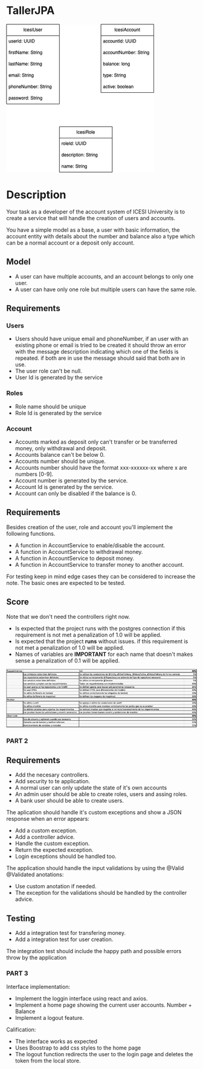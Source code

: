 # TallerJPA

![alt text](./Taller1Diagram.jpg)

# Description

Your task as a developer of the account system of ICESI University
is to create a service that will handle the creation of users and accounts.

You have a simple model as a base, a user with basic information, the account
entity with details about the number and balance also a type which can be a normal account or a deposit only account.


## Model

- A user can have multiple accounts, and an account belongs to only one user.
- A user can have only one role but multiple users can have the same role.

## Requirements

### Users

- Users should have unique email and phoneNumber, if an user with an existing phone or email is tried to be created it should throw an error with the message description indicating which one of the fields is repeated. if both are in use the message should said that both are in use.
- The user role can't be null.
- User Id is generated by the service

### Roles

- Role name should be unique
- Role Id is generated by the service

### Account

- Accounts marked as deposit only can't transfer or be transferred money, only withdrawal and deposit.
- Accounts balance can't be below 0.
- Accounts number should be unique.
- Accounts number should have the format xxx-xxxxxx-xx where x are numbers [0-9].
- Account number is generated by the service.
- Account Id is generated by the service.
- Account can only be disabled if the balance is 0.

## Requirements

Besides creation of the user, role and account you'll implement the following functions.

- A function in AccountService to enable/disable the account.
- A function in AccountService to withdrawal money.
- A function in AccountService to deposit money.
- A function in AccountService to transfer money to another account.

For testing keep in mind edge cases they can be considered to increase the note. The basic ones are expected to be tested.

## Score
Note that we don't need the controllers right now.
- Is expected that the project runs with the postgres connection if this requirement is not met a penalization of 1.0 will be applied.
- Is expected that the project **runs** without issues. if this requirement is not met a penalization of 1.0 will be applied.
- Names of variables are **IMPORTANT** for each name that doesn't makes sense a penalization of 0.1 will be applied.

![alt text](./rubrica.jpeg)

### PART 2

## Requirements
- Add the necesary controllers.
- Add security to te application.
- A normal user can only update the state of it's own accounts
- An admin user should be able to create roles, users and assing roles.
- A bank user should be able to create users.

The aplication should handle it's custom exceptions and show a JSON response when an error appears:
- Add a custom exception.
- Add a controller advice.
- Handle the custom exception.
- Return the expected exception.
- Login exceptions should be handled too.

The application should handle the input validations by using the @Valid @Validated anotations:
- Use custom anotation if needed.
- The exception for the validations should be handled by the controller advice.

## Testing
- Add a integration test for transfering money.
- Add a integration test for user creation.

The integration test should include the happy path and possible errors throw by the application


### PART 3

Interface implementation:

- Implement the loggin interface using react and axios.
- Implement a home page showing the current user accounts. Number + Balance
- Implement a logout feature.

Calification:

- The interface works as expected
- Uses Boostrap to add css styles to the home page
- The logout function redirects the user to the login page and deletes the token from the local store.


